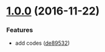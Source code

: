 <a name="1.0.0"></a>
# [1.0.0](https://github.com/abouthiroppy/convert-keys/compare/de89532...v1.0.0) (2016-11-22)


### Features

* add codes ([de89532](https://github.com/abouthiroppy/convert-keys/commit/de89532))



